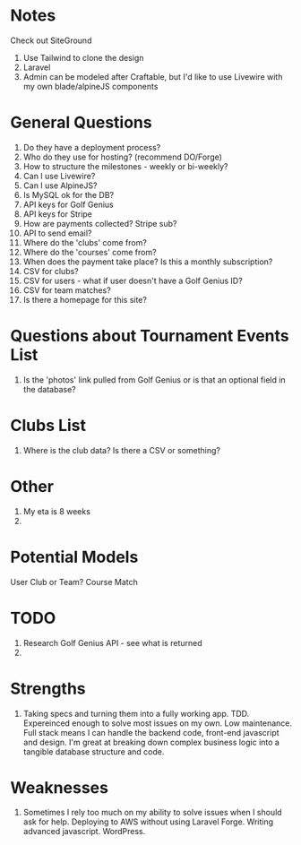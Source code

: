 # Notes
Check out SiteGround

1. Use Tailwind to clone the design
2. Laravel
3. Admin can be modeled after Craftable, but I'd like to use Livewire with my own blade/alpineJS components

# General Questions
1. Do they have a deployment process?
2. Who do they use for hosting? (recommend DO/Forge)
3. How to structure the milestones - weekly or bi-weekly?
4. Can I use Livewire?
5. Can I use AlpineJS?
6. Is MySQL ok for the DB?
7. API keys for Golf Genius
8. API keys for Stripe
9. How are payments collected? Stripe sub?
10. API to send email?
11. Where do the 'clubs' come from?
12. Where do the 'courses' come from?
13. When does the payment take place? Is this a monthly subscription?
14. CSV for clubs?
15. CSV for users - what if user doesn't have a Golf Genius ID?
16. CSV for team matches?
17. Is there a homepage for this site?


# Questions about Tournament Events List
1. Is the 'photos' link pulled from Golf Genius or is that an optional field in the database?

# Clubs List
1. Where is the club data? Is there a CSV or something?

# Other
1. My eta is 8 weeks
2.

# Potential Models
User
Club or Team?
Course
Match

# TODO
1. Research Golf Genius API - see what is returned
2.









# Strengths
1. Taking specs and turning them into a fully working app. TDD. Expereinced enough to solve most issues on my own. Low maintenance. Full stack means I can handle the backend code, front-end javascript and design. I'm great at breaking down complex business logic into a tangible database structure and code.

# Weaknesses
1. Sometimes I rely too much on my ability to solve issues when I should ask for help. Deploying to AWS without using Laravel Forge. Writing advanced javascript. WordPress.